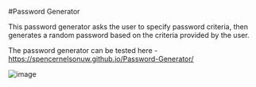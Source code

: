 #Password Generator


This password generator asks the user to specify password criteria, then generates a random password based on the criteria provided by the user.

The password generator can be tested here - https://spencernelsonuw.github.io/Password-Generator/

![image](https://user-images.githubusercontent.com/107777027/180869553-95b5855c-3631-4ba6-a64b-eee7c078867d.png)
